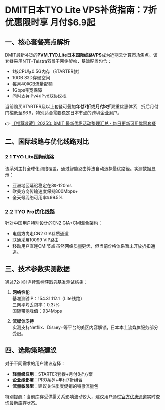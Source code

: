 # DMIT日本TYO Lite VPS补货指南：7折优惠限时享 月付$6.9起

## 一、核心套餐亮点解析
DMIT最新补货的**PVM.TYO.Lite日本国际线路VPS**成为近期云计算市场焦点。该套餐采用NTT+Telstra双骨干网络架构，基础配置包含：
- 1核CPU与0.5G内存（STARTER款）
- 10GB SSD存储空间
- 每月400GB流量配额
- 1Gbps带宽保障
- 同时支持IPv4/IPv6双协议栈

当前购买STARTER及以上套餐可叠加**年付7折**或**月付8折**双重优惠体系，折后月付门槛低至$6.9，特别适合需要稳定日本节点的跨境企业用户。

👉 [【推荐收藏】2025年 DMIT 最新优惠活动整理汇总 - 每日更新可用优惠套餐](https://bit.ly/dmit_coupon)

## 二、国际线路与优化线路对比
### 2.1 TYO Lite国际线路
该系列主打全球化网络覆盖，通过智能路由算法自动选择最优路径。实测数据显示：
- 亚洲地区延迟稳定在80-120ms
- 欧美方向传输速度保持800Mbps+
- 全天候网络可用率≥99.5%

### 2.2 TYO Pro优化线路
针对中国用户特别设计的CN2 GIA+CMI混合架构：
- 电信方向走CN2 GIA优质通道
- 联通采用10099 VIP路由
- 移动用户直连CMI节点
虽然网络质量更优，但当前价格体系暂未开放折扣通道。

## 三、技术参数实测数据
通过72小时连续监控获取的基准测试结果：
1. **网络性能**  
   基准测试IP：154.31.112.1（Lite线路）  
   三网平均丢包率：0.37%  
   国际带宽峰值：934Mbps

2. **流媒体支持**  
   实测支持Netflix、Disney+等平台的美区内容解锁，日本本土流媒体服务部分受限。

## 四、选购策略建议
对于不同需求的用户建议选择：
- **轻量级应用**：STARTER套餐+月付8折方案
- **企业级部署**：PRO系列+年付7折组合
- **流量敏感型**：建议关注季度促销的特惠流量包

特别提醒：当前库存受供需关系影响波动较大，建议用户通过[官方优惠通道](https://bit.ly/dmit_coupon)实时查询最新库存状态。